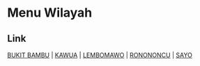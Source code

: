# Menu Wilayah

## Link

[BUKIT BAMBU](https://github.com/gigit-pemilu/pemilu-2024-72-sulawesi-tengah/tree/main/pilpres/hitung-suara/sub/72-sulawesi-tengah/sub/02-poso/sub/21-poso-kota-selatan/sub/1002-bukit-bambu)
 | 
[KAWUA](https://github.com/gigit-pemilu/pemilu-2024-72-sulawesi-tengah/tree/main/pilpres/hitung-suara/sub/72-sulawesi-tengah/sub/02-poso/sub/21-poso-kota-selatan/sub/1003-kawua)
 | 
[LEMBOMAWO](https://github.com/gigit-pemilu/pemilu-2024-72-sulawesi-tengah/tree/main/pilpres/hitung-suara/sub/72-sulawesi-tengah/sub/02-poso/sub/21-poso-kota-selatan/sub/1005-lembomawo)
 | 
[RONONONCU](https://github.com/gigit-pemilu/pemilu-2024-72-sulawesi-tengah/tree/main/pilpres/hitung-suara/sub/72-sulawesi-tengah/sub/02-poso/sub/21-poso-kota-selatan/sub/1004-ronononcu)
 | 
[SAYO](https://github.com/gigit-pemilu/pemilu-2024-72-sulawesi-tengah/tree/main/pilpres/hitung-suara/sub/72-sulawesi-tengah/sub/02-poso/sub/21-poso-kota-selatan/sub/1001-sayo)

